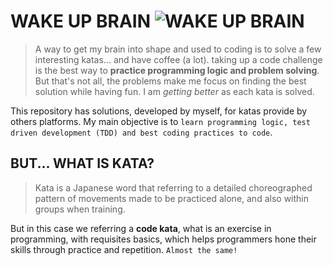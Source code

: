 # WAKE UP BRAIN ![WAKE UP BRAIN](https://img.icons8.com/cotton/35/000000/hot-coffee--v1.png)

>A way to get my brain into shape and used to coding is to solve a few interesting katas... and have coffee (a lot). taking up a code challenge is the best way to **practice programming logic and problem solving**. But that's not all, the problems make me focus on finding the best solution while having fun. I am *getting better* as each kata is solved.

This repository has solutions, developed by myself, for katas provide by others platforms. My main objective is to `learn programming logic, test driven development (TDD) and best coding practices to code`.

## BUT... WHAT IS KATA?

>Kata is a Japanese word that referring to a detailed choreographed pattern of movements made to be practiced alone, and also within groups when training.

But in this case we referring a **code kata**, what is an exercise in programming, with requisites basics, which helps programmers hone their skills through practice and repetition. `Almost the same!`
